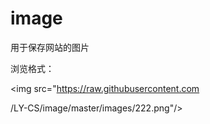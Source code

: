 # image
用于保存网站的图片

浏览格式：

<img src="https://raw.githubusercontent.com

/LY-CS/image/master/images/222.png"/>
